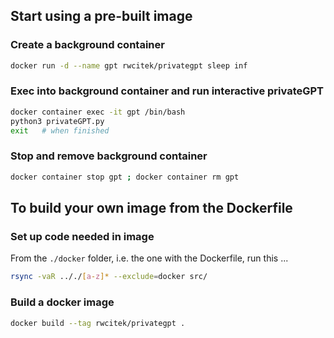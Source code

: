 ## Start using a pre-built image

### Create a background container

```bash
docker run -d --name gpt rwcitek/privategpt sleep inf
```

### Exec into background container and run interactive privateGPT

```bash
docker container exec -it gpt /bin/bash
python3 privateGPT.py
exit   # when finished
```

### Stop and remove background container

```bash
docker container stop gpt ; docker container rm gpt
```

## To build your own image from the Dockerfile

### Set up code needed in image

From the `./docker` folder, i.e. the one with the Dockerfile, run this ...

```bash
rsync -vaR .././[a-z]* --exclude=docker src/
```

### Build a docker image

```bash
docker build --tag rwcitek/privategpt .
```



